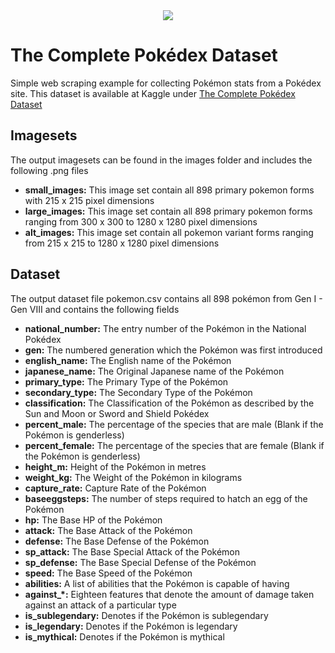 
<center>
  <img src="https://www.dylanlf.com/quiz/banner2.png" />
</center>

# The Complete Pokédex Dataset
Simple web scraping example for collecting Pokémon stats from a Pokédex site. This dataset is available at Kaggle under [The Complete Pokédex Dataset](https://www.kaggle.com/cristobalmitchell/pokedex) 

## Imagesets
The output imagesets can be found in the images folder and includes the following .png files
* **small_images:** This image set contain all 898 primary pokemon forms with 215 x 215 pixel dimensions
* **large_images:** This image set contain all 898 primary pokemon forms ranging from 300 x 300 to 1280 x 1280 pixel dimensions
* **alt_images:** This image set contain all pokemon variant forms ranging from 215 x 215 to 1280 x 1280 pixel dimensions

## Dataset
The output dataset file pokemon.csv contains all 898 pokémon from Gen I - Gen VIII and contains the following fields

* **national_number:** The entry number of the Pokémon in the National Pokédex
* **gen:** The numbered generation which the Pokémon was first introduced
* **english_name:** The English name of the Pokémon
* **japanese_name:** The Original Japanese name of the Pokémon
* **primary_type:** The Primary Type of the Pokémon
* **secondary_type:** The Secondary Type of the Pokémon
* **classification:** The Classification of the Pokémon as described by the Sun and Moon or Sword and Shield Pokédex
* **percent_male:** The percentage of the species that are male (Blank if the Pokémon is genderless)
* **percent_female:** The percentage of the species that are female (Blank if the Pokémon is genderless)
* **height_m:** Height of the Pokémon in metres
* **weight_kg:** The Weight of the Pokémon in kilograms
* **capture_rate:** Capture Rate of the Pokémon
* **baseeggsteps:** The number of steps required to hatch an egg of the Pokémon
* **hp:** The Base HP of the Pokémon
* **attack:** The Base Attack of the Pokémon
* **defense:** The Base Defense of the Pokémon
* **sp_attack:** The Base Special Attack of the Pokémon
* **sp_defense:** The Base Special Defense of the Pokémon
* **speed:** The Base Speed of the Pokémon
* **abilities:** A list of abilities that the Pokémon is capable of having
* **against_*:** Eighteen features that denote the amount of damage taken against an attack of a particular type
* **is_sublegendary:** Denotes if the Pokémon is sublegendary
* **is_legendary:** Denotes if the Pokémon is legendary
* **is_mythical:** Denotes if the Pokémon is mythical
